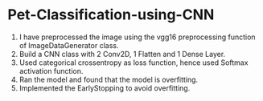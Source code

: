 # Pet-Classification-using-CNN

1. I have preprocessed the image using the vgg16 preprocessing function of ImageDataGenerator class.
2. Build a CNN class with 2 Conv2D, 1 Flatten and 1 Dense Layer.
3. Used categorical crossentropy as loss function, hence used Softmax activation function.
4. Ran the model and found that the model is overfitting.
5.  Implemented the EarlyStopping to avoid overfitting.
